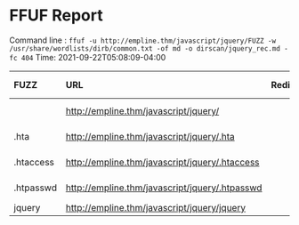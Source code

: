 # FFUF Report

  Command line : `ffuf -u http://empline.thm/javascript/jquery/FUZZ -w /usr/share/wordlists/dirb/common.txt -of md -o dirscan/jquery_rec.md -fc 404`
  Time: 2021-09-22T05:08:09-04:00

  | FUZZ | URL | Redirectlocation | Position | Status Code | Content Length | Content Words | Content Lines | Content Type | ResultFile |
  | :- | :-- | :--------------- | :---- | :------- | :---------- | :------------- | :------------ | :--------- | :----------- |
  |  | http://empline.thm/javascript/jquery/ |  | 1 | 403 | 276 | 20 | 10 | text/html; charset=iso-8859-1 |  |
  | .hta | http://empline.thm/javascript/jquery/.hta |  | 11 | 403 | 276 | 20 | 10 | text/html; charset=iso-8859-1 |  |
  | .htaccess | http://empline.thm/javascript/jquery/.htaccess |  | 12 | 403 | 276 | 20 | 10 | text/html; charset=iso-8859-1 |  |
  | .htpasswd | http://empline.thm/javascript/jquery/.htpasswd |  | 13 | 403 | 276 | 20 | 10 | text/html; charset=iso-8859-1 |  |
  | jquery | http://empline.thm/javascript/jquery/jquery |  | 2176 | 200 | 268026 | 32872 | 10254 | application/javascript |  |
  
